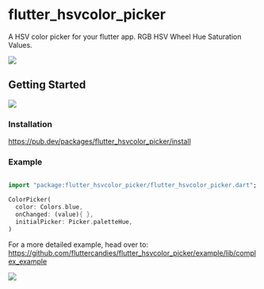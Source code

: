# flutter_hsvcolor_picker

A HSV color picker for your flutter app.
RGB HSV Wheel Hue Saturation Values.

![](https://github.com/fluttercandies/flutter_hsvcolor_picker/blob/master/screenshot/phone.png)

## Getting Started
  ![](https://github.com/fluttercandies/flutter_hsvcolor_picker/blob/master/screenshot/logo.png)


### Installation

https://pub.dev/packages/flutter_hsvcolor_picker/install


### Example

```dart

import "package:flutter_hsvcolor_picker/flutter_hsvcolor_picker.dart";

ColorPicker(
  color: Colors.blue,
  onChanged: (value){ },
  initialPicker: Picker.paletteHue,
)
```

For a more detailed example, head over to: https://github.com/fluttercandies/flutter_hsvcolor_picker/example/lib/complex_example

![](https://github.com/fluttercandies/flutter_hsvcolor_picker/blob/master/screenshot/design.png)
